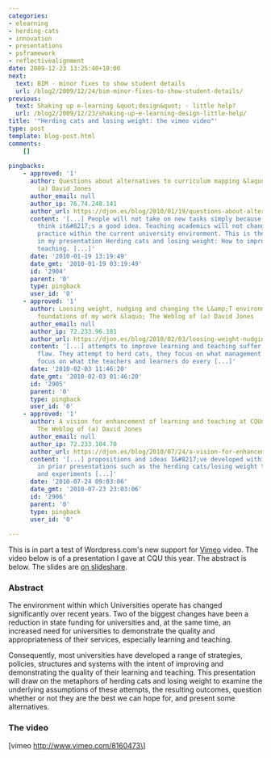 ```yaml
---
categories:
- elearning
- herding-cats
- innovation
- presentations
- psframework
- reflectivealignment
date: 2009-12-23 13:25:40+10:00
next:
  text: BIM - minor fixes to show student details
  url: /blog2/2009/12/24/bim-minor-fixes-to-show-student-details/
previous:
  text: Shaking up e-learning &quot;design&quot; - little help?
  url: /blog2/2009/12/23/shaking-up-e-learning-design-little-help/
title: '"Herding cats and losing weight: the vimeo video"'
type: post
template: blog-post.html
comments:
    []
    
pingbacks:
    - approved: '1'
      author: Questions about alternatives to curriculum mapping &laquo; The Weblog of
        (a) David Jones
      author_email: null
      author_ip: 76.74.248.141
      author_url: https://djon.es/blog/2010/01/19/questions-about-alternatives-to-curriculum-mapping/
      content: '[...] People will not take on new tasks simply because people outside
        think it&#8217;s a good idea. Teaching academics will not change their teaching
        practice within the current university environment. This is the core argument
        in my presentation Herding cats and losing weight: How to improve learning and
        teaching. [...]'
      date: '2010-01-19 13:19:49'
      date_gmt: '2010-01-19 03:19:49'
      id: '2904'
      parent: '0'
      type: pingback
      user_id: '0'
    - approved: '1'
      author: Loosing weight, nudging and changing the L&amp;T environment &#8211; early
        foundations of my work &laquo; The Weblog of (a) David Jones
      author_email: null
      author_ip: 72.233.96.181
      author_url: https://djon.es/blog/2010/02/03/loosing-weight-nudging-and-changing-the-lt-environment-early-foundations-of-my-work/
      content: '[...] attempts to improve learning and teaching suffer the same fundamental
        flaw. They attempt to herd cats, they focus on what management does, rather than
        focus on what the teachers and learners do every [...]'
      date: '2010-02-03 11:46:20'
      date_gmt: '2010-02-03 01:46:20'
      id: '2905'
      parent: '0'
      type: pingback
      user_id: '0'
    - approved: '1'
      author: A vision for enhancement of learning and teaching at CQUniversity &laquo;
        The Weblog of (a) David Jones
      author_email: null
      author_ip: 72.233.104.70
      author_url: https://djon.es/blog/2010/07/24/a-vision-for-enhancement-of-learning-and-teaching-at-cquniversity/
      content: '[...] propositions and ideas I&#8217;ve developed within this blog and
        in prior presentations such as the herding cats/losing weight talk and the Alternatives
        and experiments [...]'
      date: '2010-07-24 09:03:06'
      date_gmt: '2010-07-23 23:03:06'
      id: '2906'
      parent: '0'
      type: pingback
      user_id: '0'
    
---
```

This is in part a test of Wordpress.com's new support for [Vimeo](http://www.vimeo.com/) video. The video below is of a presentation I gave at CQU this year. The abstract is below. The slides are [on slideshare](http://www.slideshare.net/davidj/herding-cats-and-losing-weighthow-to-improve-learning-and-teaching?src=embed).

### Abstract

The environment within which Universities operate has changed significantly over recent years. Two of the biggest changes have been a reduction in state funding for universities and, at the same time, an increased need for universities to demonstrate the quality and appropriateness of their services, especially learning and teaching.

Consequently, most universities have developed a range of strategies, policies, structures and systems with the intent of improving and demonstrating the quality of their learning and teaching. This presentation will draw on the metaphors of herding cats and losing weight to examine the underlying assumptions of these attempts, the resulting outcomes, question whether or not they are the best we can hope for, and present some alternatives.

### The video

\[vimeo http://www.vimeo.com/8160473\]